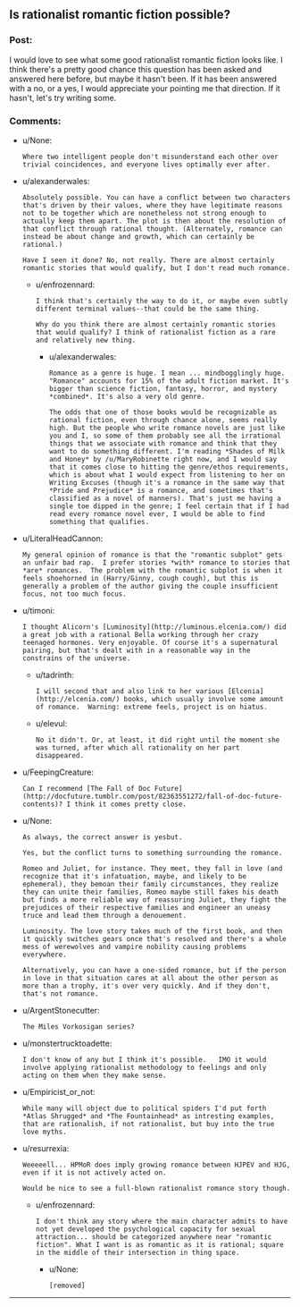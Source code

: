 ## Is rationalist romantic fiction possible?

### Post:

I would love to see what some good rationalist romantic fiction looks like. I think there's a pretty good chance this question has been asked and answered here before, but maybe it hasn't been. If it has been answered with a no, or a yes, I would appreciate your pointing me that direction. If it hasn't, let's try writing some. 

### Comments:

- u/None:
  ```
  Where two intelligent people don't misunderstand each other over trivial coincidences, and everyone lives optimally ever after.
  ```

- u/alexanderwales:
  ```
  Absolutely possible. You can have a conflict between two characters that's driven by their values, where they have legitimate reasons not to be together which are nonetheless not strong enough to actually keep them apart. The plot is then about the resolution of that conflict through rational thought. (Alternately, romance can instead be about change and growth, which can certainly be rational.)

  Have I seen it done? No, not really. There are almost certainly romantic stories that would qualify, but I don't read much romance.
  ```

  - u/enfrozennard:
    ```
    I think that's certainly the way to do it, or maybe even subtly different terminal values--that could be the same thing. 

    Why do you think there are almost certainly romantic stories that would qualify? I think of rationalist fiction as a rare and relatively new thing.
    ```

    - u/alexanderwales:
      ```
      Romance as a genre is huge. I mean ... mindbogglingly huge. "Romance" accounts for 15% of the adult fiction market. It's bigger than science fiction, fantasy, horror, and mystery *combined*. It's also a very old genre.

      The odds that one of those books would be recognizable as rational fiction, even through chance alone, seems really high. But the people who write romance novels are just like you and I, so some of them probably see all the irrational things that we associate with romance and think that they want to do something different. I'm reading *Shades of Milk and Honey* by /u/MaryRobinette right now, and I would say that it comes close to hitting the genre/ethos requirements, which is about what I would expect from listening to her on Writing Excuses (though it's a romance in the same way that *Pride and Prejudice* is a romance, and sometimes that's classified as a novel of manners). That's just me having a single toe dipped in the genre; I feel certain that if I had read every romance novel ever, I would be able to find something that qualifies.
      ```

- u/LiteralHeadCannon:
  ```
  My general opinion of romance is that the "romantic subplot" gets an unfair bad rap.  I prefer stories *with* romance to stories that *are* romances.  The problem with the romantic subplot is when it feels shoehorned in (Harry/Ginny, cough cough), but this is generally a problem of the author giving the couple insufficient focus, not too much focus.
  ```

- u/timoni:
  ```
  I thought Alicorn's [Luminosity](http://luminous.elcenia.com/) did a great job with a rational Bella working through her crazy teenaged hormones. Very enjoyable. Of course it's a supernatural pairing, but that's dealt with in a reasonable way in the constrains of the universe.
  ```

  - u/tadrinth:
    ```
    I will second that and also link to her various [Elcenia](http://elcenia.com/) books, which usually involve some amount of romance.  Warning: extreme feels, project is on hiatus.
    ```

  - u/elevul:
    ```
    No it didn't. Or, at least, it did right until the moment she was turned, after which all rationality on her part disappeared.
    ```

- u/FeepingCreature:
  ```
  Can I recommend [The Fall of Doc Future](http://docfuture.tumblr.com/post/82363551272/fall-of-doc-future-contents)? I think it comes pretty close.
  ```

- u/None:
  ```
  As always, the correct answer is yesbut.

  Yes, but the conflict turns to something surrounding the romance.

  Romeo and Juliet, for instance. They meet, they fall in love (and recognize that it's infatuation, maybe, and likely to be ephemeral), they bemoan their family circumstances, they realize they can unite their families, Romeo maybe still fakes his death but finds a more reliable way of reassuring Juliet, they fight the prejudices of their respective families and engineer an uneasy truce and lead them through a denouement.

  Luminosity. The love story takes much of the first book, and then it quickly switches gears once that's resolved and there's a whole mess of werewolves and vampire nobility causing problems everywhere.

  Alternatively, you can have a one-sided romance, but if the person in love in that situation cares at all about the other person as more than a trophy, it's over very quickly. And if they don't, that's not romance.
  ```

- u/ArgentStonecutter:
  ```
  The Miles Vorkosigan series?
  ```

- u/monstertrucktoadette:
  ```
  I don't know of any but I think it's possible.   IMO it would involve applying rationalist methodology to feelings and only acting on them when they make sense.
  ```

- u/Empiricist_or_not:
  ```
  While many will object due to political spiders I'd put forth *Atlas Shrugged* and *The Fountainhead* as intresting examples, that are rationalish, if not rationalist, but buy into the true love myths.
  ```

- u/resurrexia:
  ```
  Weeeeell... HPMoR does imply growing romance between HJPEV and HJG, even if it is not actively acted on.

  Would be nice to see a full-blown rationalist romance story though.
  ```

  - u/enfrozennard:
    ```
    I don't think any story where the main character admits to have not yet developed the psychological capacity for sexual attraction... should be categorized anywhere near "romantic fiction". What I want is as romantic as it is rational; square in the middle of their intersection in thing space.
    ```

    - u/None:
      ```
      [removed]
      ```

---

